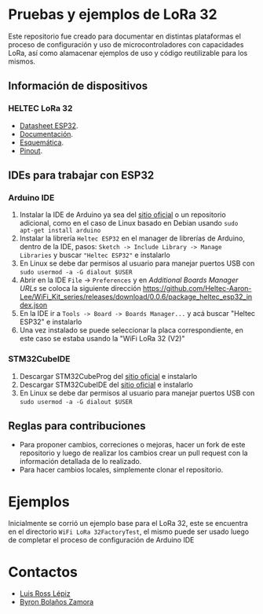 ﻿# Pruebas y ejemplos de LoRa 32
Este repositorio fue creado para documentar en distintas plataformas el proceso de configuración 
y uso de microcontroladores con capacidades LoRa, así como alamacenar ejemplos de uso y código
reutilizable para los mismos.

## Información de dispositivos
### HELTEC LoRa 32
- [Datasheet ESP32](https://www.espressif.com/sites/default/files/documentation/esp32_datasheet_en.pdf).
- [Documentación](https://heltec.org/project/wifi-lora-32/).  
- [Esquemática](https://resource.heltec.cn/download/WiFi_LoRa_32/V2/WIFI_LoRa_32_V2(868-915).PDF).
- [Pinout](https://resource.heltec.cn/download/WiFi_LoRa_32/WIFI_LoRa_32_V2.pdf).

## IDEs para trabajar con ESP32
### Arduino IDE
1. Instalar la IDE de Arduino ya sea del [sitio oficial](https://www.arduino.cc/en/software) o un
   repositorio adicional, como en el caso de Linux basado en Debian usando `sudo apt-get install arduino`
2. Instalar la librería `Heltec ESP32` en el manager de librerías de Arduino, dentro de la IDE, pasos: 
   `Sketch -> Include Library -> Manage Libraries` y buscar `"Heltec ESP32"` e instalarlo
3. En Linux se debe dar permisos al usuario para manejar puertos USB con `sudo usermod -a -G dialout
   $USER` 
4. Abrir en la IDE `File` -> `Preferences` y en *Additional Boards Manager URLs* se coloca la
   siguiente dirección https://github.com/Heltec-Aaron-Lee/WiFi_Kit_series/releases/download/0.0.6/package_heltec_esp32_index.json
5. En la IDE ir a `Tools -> Board -> Boards Manager...` y acá buscar "Heltec ESP32" e
   instalarlo
6. Una vez instalado se puede seleccionar la placa correspondiente, en este caso se estaba usando la 
   "WiFi LoRa 32 (V2)"
### STM32CubeIDE
1. Descargar STM32CubeProg del [sitio oficial](https://www.st.com/en/development-tools/stm32cubeprog.html)
   e instalarlo
2. Descargar STM32CubeIDE del [sitio oficial](https://www.st.com/en/development-tools/stm32cubeide.html)
   e instalarlo
3. En Linux se debe dar permisos al usuario para manejar puertos USB con `sudo usermod -a -G dialout
   $USER` 

## Reglas para contribuciones
- Para proponer cambios, correciones o mejoras, hacer un fork de este repositorio y luego de realizar
  los cambios crear un pull request con la información detallada de lo realizado.
- Para hacer cambios locales, simplemente clonar el repositorio.

# Ejemplos
Inicialmente se corrió un ejemplo base para el LoRa 32, este se encuentra en el directorio `WiFi
LoRa 32FactoryTest`, el mismo puede ser usado luego de completar el proceso de configuración de
Arduino IDE

# Contactos
- [Luis Ross Lépiz](mailto:luisross87@estudiantec.cr)
- [Byron Bolaños Zamora](mailto:bbolanos@estudiantec.cr)

